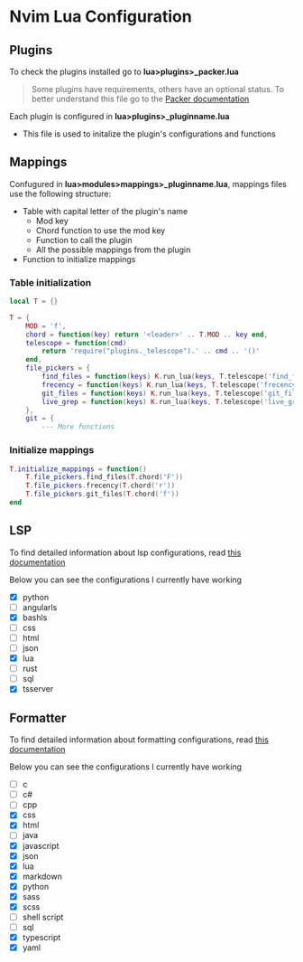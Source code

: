 # Nvim Lua Configuration

## Plugins
To check the plugins installed go to __lua>plugins>\_packer.lua__

> Some plugins have requirements, others have an optional status.
> To better understand  this file go to the [Packer documentation](https://github.com/wbthomason/packer.nvim#quickstart)

Each plugin is configured in __lua>plugins>\_pluginname.lua__
* This file is used to initalize the plugin's configurations and functions

## Mappings

Confugured in __lua>modules>mappings>\_pluginname.lua__, mappings files use the following structure:
* Table with capital letter of the plugin's name
    * Mod key
    * Chord function to use the mod key
    * Function to call the plugin
    * All the possible mappings from the plugin
* Function to initialize mappings

### Table initialization
```lua
local T = {}

T = {
    MOD = 'f',
    chord = function(key) return '<leader>' .. T.MOD .. key end,
    telescope = function(cmd)
        return 'require("plugins._telescope").' .. cmd .. '()'
    end,
    file_pickers = {
        find_files = function(keys) K.run_lua(keys, T.telescope('find_files')) end,
        frecency = function(keys) K.run_lua(keys, T.telescope('frecency')) end,
        git_files = function(keys) K.run_lua(keys, T.telescope('git_files')) end,
        live_grep = function(keys) K.run_lua(keys, T.telescope('live_grep')) end,
    },
    git = {
        --- More functions
```

### Initialize mappings

```lua
T.initialize_mappings = function()
    T.file_pickers.find_files(T.chord('F'))
    T.file_pickers.frecency(T.chord('r'))
    T.file_pickers.git_files(T.chord('f'))
end
```

## LSP

To find detailed information about lsp configurations, read [this documentation](https://github.com/neovim/nvim-lspconfig/blob/master/CONFIG.md)

Below you can see the configurations I currently have working

- [x] python
- [ ] angularls
- [x] bashls
- [ ] css
- [ ] html
- [ ] json
- [x] lua
- [ ] rust
- [ ] sql
- [x] tsserver

## Formatter

To find detailed information about formatting configurations, read [this documentation](https://github.com/mhartington/formatter.nvim/blob/master/README.md)

Below you can see the configurations I currently have working

- [ ] c
- [ ] c#
- [ ] cpp
- [x] css
- [x] html
- [ ] java
- [x] javascript
- [x] json
- [x] lua
- [x] markdown
- [x] python
- [x] sass
- [x] scss
- [ ] shell script
- [ ] sql
- [x] typescript
- [x] yaml
